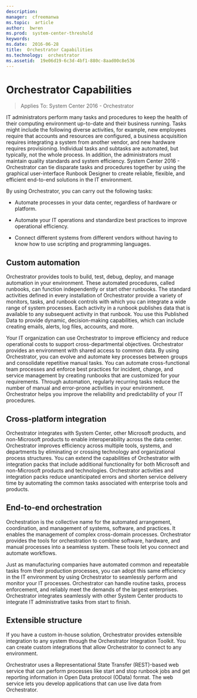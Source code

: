 ```yaml
---
description:  
manager:  cfreemanwa
ms.topic:  article
author:  bwren
ms.prod:  system-center-threshold
keywords:  
ms.date:  2016-06-28
title:  Orchestrator Capabilities
ms.technology:  orchestrator
ms.assetid:  19e06d19-6c3d-4bf1-880c-8aad00c8e536
---
```


# Orchestrator Capabilities

>Applies To: System Center 2016 - Orchestrator

IT administrators perform many tasks and procedures to keep the health of their computing environment up-to-date and their business running. Tasks might include the following diverse activities, for example, new employees require that accounts and resources are configured, a business acquisition requires integrating a system from another vendor, and new hardware requires provisioning. Individual tasks and subtasks are automated, but typically, not the whole process. In addition, the administrators must maintain quality standards and system efficiency. System Center 2016 - Orchestrator can tie disparate tasks and procedures together by using the graphical user-interface Runbook Designer to create reliable, flexible, and efficient end-to-end solutions in the IT environment.

By using Orchestrator, you can carry out the following tasks:

-   Automate processes in your data center, regardless of hardware or platform.

-   Automate your IT operations and standardize best practices to improve operational efficiency.

-   Connect different systems from different vendors without having to know how to use scripting and programming languages.

## Custom automation
Orchestrator provides tools to build, test, debug, deploy, and manage automation in your environment. These automated procedures, called runbooks, can function independently or start other runbooks. The standard activities defined in every installation of Orchestrator provide a variety of monitors, tasks, and runbook controls with which you can integrate a wide range of system processes. Each activity in a runbook publishes data that is available to any subsequent activity in that runbook. You use this Published Data to provide dynamic, decision-making capabilities, which can include creating emails, alerts, log files, accounts, and more.

Your IT organization can use Orchestrator to improve efficiency and reduce operational costs to support cross-departmental objectives. Orchestrator provides an environment with shared access to common data. By using Orchestrator, you can evolve and automate key processes between groups and consolidate repetitive manual tasks. You can automate cross-functional team processes and enforce best practices for incident, change, and service management by creating runbooks that are customized for your requirements. Through automation, regularly recurring tasks reduce the number of manual and error-prone activities in your environment. Orchestrator helps you improve the reliability and predictability of your IT procedures.

## Cross-platform integration
Orchestrator integrates with System Center, other Microsoft products, and non-Microsoft products to enable interoperability across the data center. Orchestrator improves efficiency across multiple tools, systems, and departments by eliminating or crossing technology and organizational process structures. You can extend the capabilities of Orchestrator with integration packs that include additional functionality for both Microsoft and non-Microsoft products and technologies. Orchestrator activities and integration packs reduce unanticipated errors and shorten service delivery time by automating the common tasks associated with enterprise tools and products.

## End-to-end orchestration
Orchestration is the collective name for the automated arrangement, coordination, and management of systems, software, and practices. It enables the management of complex cross-domain processes. Orchestrator provides the tools for orchestration to combine software, hardware, and manual processes into a seamless system. These tools let you connect and automate workflows.

Just as manufacturing companies have automated common and repeatable tasks from their production processes, you can adopt this same efficiency in the IT environment by using Orchestrator to seamlessly perform and monitor your IT processes. Orchestrator can handle routine tasks, process enforcement, and reliably meet the demands of the largest enterprises. Orchestrator integrates seamlessly with other System Center products to integrate IT administrative tasks from start to finish.

## Extensible structure
If you have a custom in-house solution, Orchestrator provides extensible integration to any system through the Orchestrator Integration Toolkit. You can create custom integrations that allow Orchestrator to connect to any environment.

Orchestrator uses a Representational State Transfer (REST)-based web service that can perform processes like start and stop runbook jobs and get reporting information in Open Data protocol (OData) format. The web service lets you develop applications that can use live data from Orchestrator.
